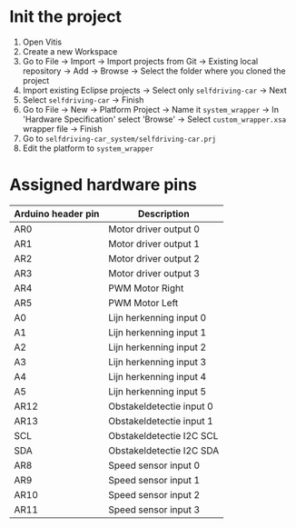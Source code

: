 # Init the project
1. Open Vitis
2. Create a new Workspace
3. Go to File -> Import -> Import projects from Git -> Existing local repository -> Add -> Browse -> Select the folder where you cloned the project 
4. Import existing Eclipse projects -> Select only `selfdriving-car` -> Next
5. Select `selfdriving-car` -> Finish
6. Go to File -> New -> Platform Project -> Name it `system_wrapper` -> In 'Hardware Specification' select 'Browse' -> Select `custom_wrapper.xsa` wrapper file -> Finish
7. Go to `selfdriving-car_system/selfdriving-car.prj`
8. Edit the platform to `system_wrapper`


# Assigned hardware pins
| Arduino header pin | Description |
| --- | --- |
| AR0 | Motor driver output 0 |
| AR1 | Motor driver output 1 |
| AR2 | Motor driver output 2 |
| AR3 | Motor driver output 3 |
| AR4 | PWM Motor Right |
| AR5 | PWM Motor Left |
| A0 | Lijn herkenning input 0 |
| A1 | Lijn herkenning input 1 |
| A2 | Lijn herkenning input 2 |
| A3 | Lijn herkenning input 3 |
| A4 | Lijn herkenning input 4 |
| A5 | Lijn herkenning input 5 |
| AR12 | Obstakeldetectie input 0 |
| AR13 | Obstakeldetectie input 1 |
| SCL | Obstakeldetectie I2C SCL |
| SDA | Obstakeldetectie I2C SDA |
| AR8 | Speed sensor input 0 |
| AR9 | Speed sensor input 1 |
| AR10 | Speed sensor input 2 |
| AR11 | Speed sensor input 3 |